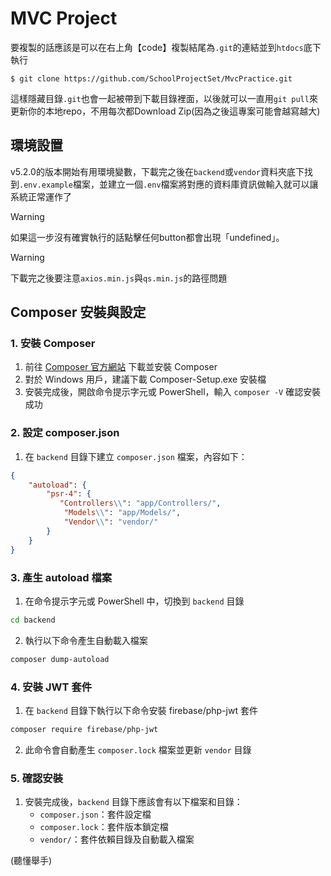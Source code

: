 # MVC Project

要複製的話應該是可以在右上角【code】複製結尾為`.git`的連結並到`htdocs`底下執行
```bash!
$ git clone https://github.com/SchoolProjectSet/MvcPractice.git
```
這樣隱藏目錄`.git`也會一起被帶到下載目錄裡面，以後就可以一直用`git pull`來更新你的本地repo，不用每次都Download Zip(因為之後這專案可能會越寫越大)

## 環境設置
v5.2.0的版本開始有用環境變數，下載完之後在`backend`或`vendor`資料夾底下找到`.env.example`檔案，並建立一個`.env`檔案將對應的資料庫資訊做輸入就可以讓系統正常運作了

>[!Warning]
>如果這一步沒有確實執行的話點擊任何button都會出現「undefined」。

>[!Warning]
>下載完之後要注意`axios.min.js`與`qs.min.js`的路徑問題

## Composer 安裝與設定

### 1. 安裝 Composer
1. 前往 [Composer 官方網站](https://getcomposer.org/download/) 下載並安裝 Composer
2. 對於 Windows 用戶，建議下載 Composer-Setup.exe 安裝檔
3. 安裝完成後，開啟命令提示字元或 PowerShell，輸入 `composer -V` 確認安裝成功

### 2. 設定 composer.json
1. 在 `backend` 目錄下建立 `composer.json` 檔案，內容如下：
```json
{
    "autoload": {
        "psr-4": {
           "Controllers\\": "app/Controllers/",
            "Models\\": "app/Models/",
            "Vendor\\": "vendor/"
        }
    }
}
```

### 3. 產生 autoload 檔案
1. 在命令提示字元或 PowerShell 中，切換到 `backend` 目錄
```bash
cd backend
```
2. 執行以下命令產生自動載入檔案
```bash
composer dump-autoload
```

### 4. 安裝 JWT 套件
1. 在 `backend` 目錄下執行以下命令安裝 firebase/php-jwt 套件
```bash
composer require firebase/php-jwt
```
2. 此命令會自動產生 `composer.lock` 檔案並更新 `vendor` 目錄

### 5. 確認安裝
1. 安裝完成後，`backend` 目錄下應該會有以下檔案和目錄：
   - `composer.json`：套件設定檔
   - `composer.lock`：套件版本鎖定檔
   - `vendor/`：套件依賴目錄及自動載入檔案

(聽懂舉手)